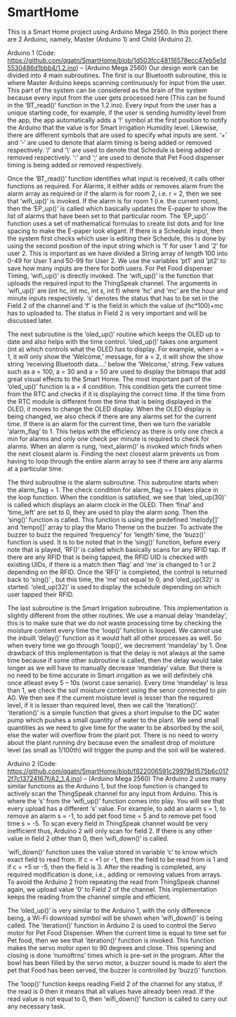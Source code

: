 # SmartHome
This is a Smart Home project using Arduino Mega 2560. In this porject there are 2 Arduino, namely, Master (Arduino 1) and Child (Arduino 2). 

Arduino 1 (Code: https://github.com/qgatn/SmartHome/blob/1d503fcc48116578ecc47eb5e1d5530486d1bbb4/1.2.ino) – (Arduino Mega 2560)
Our design work can be divided into 4 main subroutines. The first is our Bluetooth subroutine, this is where Master Arduino keeps scanning continuously for input from the user. This part of the system can be considered as the brain of the system because every input from the user gets processed here (This can be found in the ‘BT_read()’ function in the 1.2.ino). Every input from the user has a unique starting code, for example, if the user is sending humidity level from the app, the app automatically adds a ‘!’ symbol at the first position to notify the Arduino that the value is for Smart Irrigation Humidity level. Likewise, there are different symbols that are used to specify what inputs are sent. 
‘+’ and ‘-‘ are used to denote that alarm timing is being added or removed respectively.
‘/’ and ‘\‘ are used to denote that Schedule is being added or removed respectively.
‘:’ and ‘;‘ are used to denote that Pet Food dispenser timing is being added or removed respectively.

Once the ‘BT_read()’ function identifies what input is received, it calls other functions as required. For Alarms, it either adds or removes alarm from the alarm array as required or if the alarm is for room 2, i.e. r = 2, then we see that ‘wifi_up()’ is invoked. If the alarm is for room 1 (i.e. the current room), then the ‘EP_up()’ is called which basically updates the E-paper to show the list of alarms that have been set to that particular room. The ‘EP_up()’ function uses a set of mathematical formulas to create list dots and for line spacing to make the E-paper look eligant. If there is a Schedule input, then the system first checks which user is editing their Schedule, this is done by using the second position of the input string which is ‘1’ for user 1 and ‘2’ for user 2. This is important as we have divided a String array of length 100 into 0-49 for User 1 and 50-99 for User 2. We use the variables ‘pt1’ and ‘pt2’ to save how many inputs are there for both users. For Pet Food dispenser Timing, ‘wifi_up()’ is directly invoked. The ‘wifi_up()’ is the function that uploads the required input to the ThingSpeak channel. The arguments in ‘wifi_up()’ are (int hc, int mc, int s, int f) where ‘hc’ and ‘mc’ are the hour and minute inputs respectively. ‘s’ denotes the status that has to be set in the Field 2 of the channel and ‘f’ is the field in which the value of (hc*100)+mc has to uploaded to. The status in Field 2 is very important and will be discussed later. 

The next subroutine is the ‘oled_up()’ routine which keeps the OLED up to date and also helps with the time control. ‘oled_up()’ takes one argument (int a) which controls what the OLED has to display. For example, when a = 1, it will only show the ‘Welcome,’ message, for a = 2, it will show the show string ‘receiving Bluetooth data….’ below the ‘Welcome,’ string. Few values such as a = 100, a = 30 and a = 50 are used to display the bitmaps that add great visual effects to the Smart Home. The most important part of the ‘oled_up()’ function is a = 4 condition. This condition gets the current time from the RTC and checks if it is displaying the correct time. If the time from the RTC module is different from the time that is being displayed in the OLED, it moves to change the OLED display. When the OLED display is being changed, we also check if there are any alarms set for the current time. If there is an alarm for the current time, then we turn the variable ‘alarm_flag’ to 1. This helps with the efficiency as there is only one check a min for alarms and only one check per minute is required to check for alarms. When an alarm is rung, ‘next_alarm()’ is invoked which finds when the next closest alarm is. Finding the next closest alarm prevents us from having to loop through the entire alarm array to see if there are any alarms at a particular time. 

The third subroutine is the alarm subroutine. This subroutine starts when the alarm_flag = 1. The check condition for alarm_flag == 1 takes place in the loop function. When the condition is satisfied, we see that ‘oled_up(30)’ is called which displays an alarm clock in the OLED. Then ‘final’ and ‘time_left’ are set to 0, they are used to play the alarm song. Then the ‘sing()’ function is called. This function is using the predefined ‘melody[]’ and ‘tempo[]’ array to play the Mario Theme on the buzzer. To activate the buzzer to buzz the required ‘frequency’ for ‘length’ time, the ‘buzz()’ function is used. It is to be noted that in the ‘sing()’ function, before every note that is played, ‘RF()’  is called which basically scans for any RFID tap. If there are any RFID that is being tapped, the RFID UID is checked with existing UIDs, if there is a match then ‘flag’ and ‘me’ is changed to 1 or 2 depending on the RFID. Once the ‘RF()’ is completed, the control is returned back to ‘sing()’ , but this time, the ‘me’ not equal to 0, and ‘oled_up(32)’ is started. ‘oled_up(32)’ is used to display the schedule depending on which user tapped their RFID. 

The last subroutine is the Smart Irrigation subroutine. This implementation is slightly different from the other routines. We use a manual delay ‘mandelay’, this is to make sure that we do not waste processing time by checking the moisture content every time the ‘loop()’ function is looped. We cannot use the inbuilt ‘delay()’ function as it would halt all other processes as well. So when every time we go through ‘loop()’, we decrement ‘mandelay’ by 1. One drawback of this implementation is that the delay is not always at the same time because if some other subroutine is called, then the delay would take longer as we will have to manually decrease ‘mandelay’ value. But there is no need to be time accurate in Smart irrigation as we will definitely chk once atleast evey 5 – 10s (worst case senario). Every time ‘mandelay’ is less than 1, we check the soil moisture content using the senor connected to pin A0. We then see if the current moisture level is lesser than the required level, if it is lesser than required level, then we call the ‘iteration()’. ‘iteration()’ is a simple function that gives a short impulse to the DC water pump which pushes a small quantity of water to the plant. We send small quantities as we need to give time for the water to be absorbed by the soil, else the water will overflow from the plant pot. There is no need to worry about the plant running dry because even the smallest drop of moisture level (as small as 1/100th) will trigger the pump and the soil will be watered. 

Arduino 2 (Code: https://github.com/qgatn/SmartHome/blob/f822006591c29979d1575b6c0172f7c13724167f/A2_1.4.ino) – (Arduino Mega 2560)
The Arduino 2 uses many similar functions as the Arduino 1, but the loop function is changed to actively scan the ThingSpeak channel for any input from Arduino. This is where the ‘s’ from the ‘wifi_up()’ function comes into play. You will see that every upload has a different ‘s’ value. For example, to add an alarm s = 1, to remove an alarm s = -1, to add pet food time = 5 and to remove pet food time s = -5. To scan every field in ThingSpeak channel would be very inefficient thus, Arduino 2 will only scan for field 2. If there is any other value in field 2 other than 0, then ‘wifi_down()’ is called.
 
‘wifi_down()’ function uses the value stored in variable ‘c’ to know which exact field to read from. If c = +1 or -1, then the field to be read from is 1 and if c = +5 or -5, then the field is 3. After the reading is completed, any required modification is done, i.e., adding or removing values from arrays. To avoid the Arduino 2 from repeating the read from ThingSpeak channel again, we upload value ‘0’ to Field 2 of the channel. This implementation keeps the reading from the channel simple and efficient. 

The ‘oled_up()’ is very similar to the Arduino 1, with the only difference being, a Wi-Fi download symbol will be shown when ‘wifi_down()’ is being called. The ‘iteration()’ function in Arduino 2 is used to control the Servo motor for Pet Food Dispenser. When the current time is equal to time set for Pet food, then we see that ‘iteration()’ function is invoked. This function makes the servo motor open to 90 degrees and close. This opening and closing is done ‘numoftrns’ times which is pre-set in the program. After the bowl has been filled by the servo motor, a buzzer sound is made to alert the pet that Food has been served, the buzzer is controlled by ‘buzz()’ function.

The ‘loop()’ function keeps reading Field 2 of the channel for any status, if the read is 0 then it means that all values have already been read. If the read value is not equal to 0, then ‘wifi_down()’ function is called to carry out any necessary task. 
